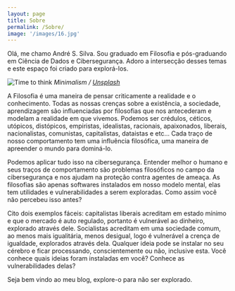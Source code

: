 ```yaml
---
layout: page
title: Sobre
permalink: /Sobre/
image: '/images/16.jpg'
---
```


Olá, me chamo André S. Silva. Sou graduado em Filosofia e pós-graduando em Ciência de Dados e Cibersegurança. Adoro a intersecção desses temas e este espaço foi criado para explorá-los.

![Time to think]({{site.baseurl}}/images/501.jpg)
*Minimalism / [Unsplash](https://unsplash.com/)*

A Filosofia é uma maneira de pensar criticamente a realidade e o conhecimento. Todas as nossas crenças sobre a existência, a sociedade, aprendizagem são influenciadas por filosofias que nos antecederam e modelam a realidade em que vivemos. Podemos ser crédulos, céticos, utópicos, distópicos, empiristas, idealistas, racionais, apaixonados, liberais, nacionalistas, comunistas, capitalistas, dataistas e etc... Cada traço de nosso comportamento tem uma influência filosófica, uma maneira de apreender o mundo para dominá-lo. 

Podemos aplicar tudo isso na cibersegurança. Entender melhor o humano e seus traços de comportamento são problemas filosóficos no campo da cibersegurança e nos ajudam na proteção contra agentes de ameaça. As filosofias são apenas softwares instalados em nosso modelo mental, elas tem utilidades e vulnerabilidades a serem exploradas. Como assim você não percebeu isso antes?

Cito dois exemplos fáceis: capitalistas liberais acreditam em estado mínimo e que o mercado é auto regulado, portanto é vulnerável ao dinheiro, explorado através dele. Socialistas acreditam em uma sociedade comum, ao menos mais igualitária, menos desigual, logo é vulnerável a crença de igualdade, explorados através dela. Qualquer ideia pode se instalar no seu cérebro e ficar processando, conscientemente ou não, inclusive esta. Você conhece quais ideias foram instaladas em você? Conhece as vulnerabilidades delas?

Seja bem vindo ao meu blog, explore-o para não ser explorado.
